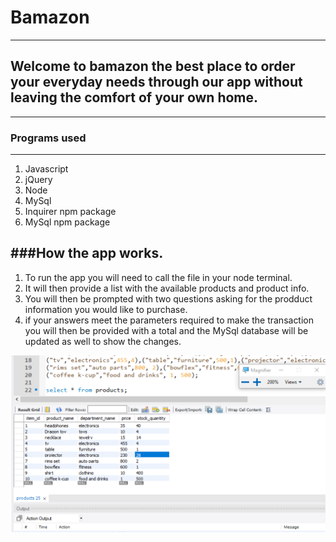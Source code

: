 # Bamazon
-----------

## Welcome to bamazon the best place to order your everyday needs through our app without leaving the comfort of your own home.
-----------

### Programs used
-----------

1. Javascript
2. jQuery
3. Node
4. MySql
5. Inquirer npm package
6. MySql npm package

###How the app works.
-----------

1. To run the app you will need to call the file in your node terminal.
2. It will then provide a list with the available products and product info.
3. You will then be prompted with two questions asking for the prodduct information you would like to purchase.
4. if your answers meet the parameters required to make the transaction you will then be provided with a total and the MySql database will be updated as well to show the changes.

![Inititalize](/images/pic1.png)